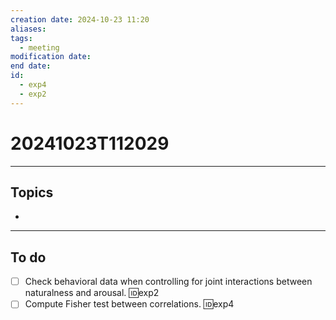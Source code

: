 ```yaml
---
creation date: 2024-10-23 11:20
aliases: 
tags:
  - meeting
modification date: 
end date: 
id:
  - exp4
  - exp2
---
```

# 20241023T112029
---
## Topics
+ 
---
## To do
- [ ] Check behavioral data when controlling for joint interactions between naturalness and arousal. 🆔exp2
- [ ] Compute Fisher test between correlations. 🆔exp4